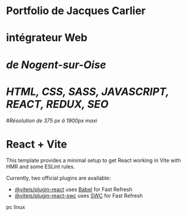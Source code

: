 # **Portfolio de Jacques Carlier**
# intégrateur Web
# _de Nogent-sur-Oise_
# _HTML, CSS, SASS, JAVASCRIPT, REACT, REDUX, SEO_

#_Résolution de 375 px à 1900px maxi_


# React + Vite

This template provides a minimal setup to get React working in Vite with HMR and some ESLint rules.

Currently, two official plugins are available:

- [@vitejs/plugin-react](https://github.com/vitejs/vite-plugin-react/blob/main/packages/plugin-react/README.md) uses [Babel](https://babeljs.io/) for Fast Refresh
- [@vitejs/plugin-react-swc](https://github.com/vitejs/vite-plugin-react-swc) uses [SWC](https://swc.rs/) for Fast Refresh

pc linux